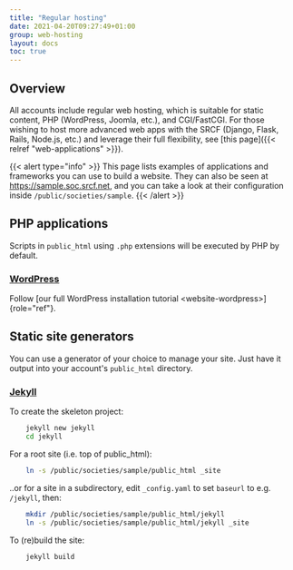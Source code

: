 ```yaml
---
title: "Regular hosting"
date: 2021-04-20T09:27:49+01:00
group: web-hosting
layout: docs
toc: true
---
```


## Overview

All accounts include regular web hosting, which is suitable for
static content, PHP (WordPress, Joomla, etc.), and CGI/FastCGI. For
those wishing to host more advanced web apps with the SRCF (Django,
Flask, Rails, Node.js, etc.) and leverage their full flexibility, see
[this page]({{< relref "web-applications" >}}).

{{< alert type="info" >}}
This page lists examples of applications and frameworks you can use to
build a website. They can also be seen at <https://sample.soc.srcf.net>,
and you can take a look at their configuration inside
`/public/societies/sample`.
{{< /alert >}}

## PHP applications

Scripts in `public_html` using `.php` extensions will be executed by PHP
by default.

### [WordPress](https://sample.soc.srcf.net/wordpress/)

Follow
[our full WordPress installation tutorial \<website-wordpress\>]{role="ref"}.

## Static site generators

You can use a generator of your choice to manage your site. Just have it
output into your account's `public_html` directory.

### [Jekyll](https://sample.soc.srcf.net/jekyll/)

To create the skeleton project:

```bash
    jekyll new jekyll
    cd jekyll
```

For a root site (i.e. top of public\_html):

```bash
    ln -s /public/societies/sample/public_html _site
```

..or for a site in a subdirectory, edit `_config.yaml` to set
`baseurl` to e.g. `/jekyll`, then:

```bash
    mkdir /public/societies/sample/public_html/jekyll
    ln -s /public/societies/sample/public_html/jekyll _site
```

To (re)build the site:

```bash
    jekyll build
```
